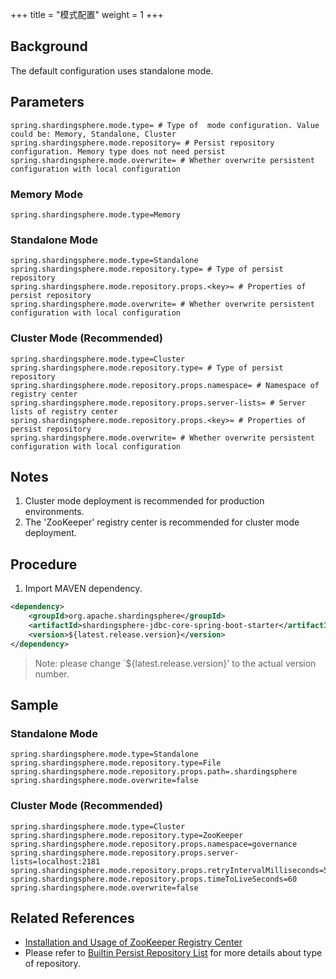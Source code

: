 +++
title = "模式配置"
weight = 1
+++

## Background

The default configuration uses standalone mode.

## Parameters

```properties
spring.shardingsphere.mode.type= # Type of  mode configuration. Value could be: Memory, Standalone, Cluster
spring.shardingsphere.mode.repository= # Persist repository configuration. Memory type does not need persist
spring.shardingsphere.mode.overwrite= # Whether overwrite persistent configuration with local configuration
```

### Memory Mode

```properties
spring.shardingsphere.mode.type=Memory
```

### Standalone Mode

```properties
spring.shardingsphere.mode.type=Standalone
spring.shardingsphere.mode.repository.type= # Type of persist repository
spring.shardingsphere.mode.repository.props.<key>= # Properties of persist repository
spring.shardingsphere.mode.overwrite= # Whether overwrite persistent configuration with local configuration
```

### Cluster Mode (Recommended)

```properties
spring.shardingsphere.mode.type=Cluster
spring.shardingsphere.mode.repository.type= # Type of persist repository
spring.shardingsphere.mode.repository.props.namespace= # Namespace of registry center
spring.shardingsphere.mode.repository.props.server-lists= # Server lists of registry center
spring.shardingsphere.mode.repository.props.<key>= # Properties of persist repository
spring.shardingsphere.mode.overwrite= # Whether overwrite persistent configuration with local configuration
```
## Notes

1. Cluster mode deployment is recommended for production environments.
2. The 'ZooKeeper' registry center is recommended for cluster mode deployment.

## Procedure
1. Import MAVEN dependency.

```xml
<dependency>
    <groupId>org.apache.shardingsphere</groupId>
    <artifactId>shardingsphere-jdbc-core-spring-boot-starter</artifactId>
    <version>${latest.release.version}</version>
</dependency>
```

> Note: please change `${latest.release.version}' to the actual version number.
## Sample
### Standalone Mode

```properties
spring.shardingsphere.mode.type=Standalone
spring.shardingsphere.mode.repository.type=File
spring.shardingsphere.mode.repository.props.path=.shardingsphere
spring.shardingsphere.mode.overwrite=false
```

### Cluster Mode (Recommended)

```properties
spring.shardingsphere.mode.type=Cluster
spring.shardingsphere.mode.repository.type=ZooKeeper
spring.shardingsphere.mode.repository.props.namespace=governance
spring.shardingsphere.mode.repository.props.server-lists=localhost:2181
spring.shardingsphere.mode.repository.props.retryIntervalMilliseconds=500
spring.shardingsphere.mode.repository.props.timeToLiveSeconds=60
spring.shardingsphere.mode.overwrite=false
```

## Related References

- [Installation and Usage of ZooKeeper Registry Center](https://zookeeper.apache.org/doc/r3.7.1/zookeeperStarted.html)
- Please refer to [Builtin Persist Repository List](/en/user-manual/shardingsphere-jdbc/builtin-algorithm/metadata-repository/) for more details about type of repository.
